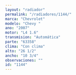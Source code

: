 ```yaml
---
layout: "radiador"
permalink: "/radiadores/1144/"
marca: "Chevrolet"
modelo: "Chevy "
ano: "2007"
motor: "L4 1.6"
transmision: "Automática"
parte: "63358"
clima: "Con clima"
alto: "26 1/2"
ancho: "10 3/4"
observaciones: ""
id: "1144"
---
```


